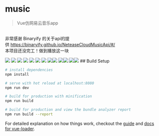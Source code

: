 # music

> Vue仿网易云音乐app


<br/>非常感谢 Binaryify 的关于api的提供 https://binaryify.github.io/NeteaseCloudMusicApi/#/  <br/>
本项目还没完工！做到播放这一块<br/>

<img src="./src/assets/music/home-recom.png"/>
<img src="./src/assets/music/home-recom2.png"/>
<img src="./src/assets/music/home-recom3.png"/>
<img src="./src/assets/music/home-recom4.png"/>
<img src="./src/assets/music/home-recom5.png"/>
<img src="./src/assets/music/home-recom6.png"/>
<img src="./src/assets/music/home-recom7.png"/>
<img src="./src/assets/music/home-recom8.png"/><img src="./src/assets/music/home-recom9.png"/>
<img src="./src/assets/music/home-recom10.png"/><img src="./src/assets/music/home-recom11.png"/>
<img src="./src/assets/music/home-recom12.png"/><img src="./src/assets/music/home-recom13.png"/>
## Build Setup

``` bash
# install dependencies
npm install

# serve with hot reload at localhost:8080
npm run dev

# build for production with minification
npm run build

# build for production and view the bundle analyzer report
npm run build --report
```

For detailed explanation on how things work, checkout the [guide](http://vuejs-templates.github.io/webpack/) and [docs for vue-loader](http://vuejs.github.io/vue-loader).
